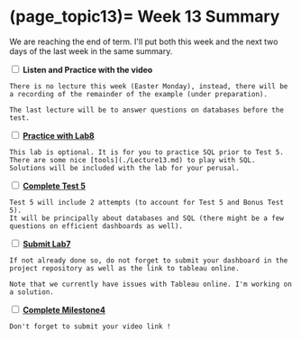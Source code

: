 (page_topic13)=
Week 13 Summary
=======================

We are reaching the end of term. I'll put both this week and the next two days of the last week in the same summary.

<label><input type="checkbox" id="week13_task1" class="box"> **Listen and Practice with the video**</input></label>

```{tip}
There is no lecture this week (Easter Monday), instead, there will be a recording of the remainder of the example (under preparation). 

The last lecture will be to answer questions on databases before the test.
```

<label><input type="checkbox" id="week13_task2" class="box"> [**Practice with Lab8**](https://canvas.ubc.ca/courses/64282/assignments/791131)</input></label>

```{tip}
This lab is optional. It is for you to practice SQL prior to Test 5. There are some nice [tools](./Lecture13.md) to play with SQL. Solutions will be included with the lab for your perusal.
```


<label><input type="checkbox" id="week13_task3" class="box"> [**Complete Test 5**](https://canvas.ubc.ca/courses/64282/quizzes/320563)</input></label>

```{tip}
Test 5 will include 2 attempts (to account for Test 5 and Bonus Test 5).
It will be principally about databases and SQL (there might be a few questions on efficient dashboards as well). 
```

<label><input type="checkbox" id="week13_task4" class="box"> [**Submit Lab7**](https://canvas.ubc.ca/courses/64282/assignments/791130)</input></label>

```{tip}
If not already done so, do not forget to submit your dashboard in the project repository as well as the link to tableau online.

Note that we currently have issues with Tableau online. I'm working on a solution. 
```

<label><input type="checkbox" id="week13_task5" class="box"> [**Complete Milestone4**](../../project/milestone04.md) </input></label>

```{tip}
Don't forget to submit your video link !
```

